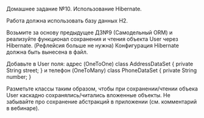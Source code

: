 Домашнее задание №10. Использование Hibernate.

Работа должна использовать базу данных H2.

Возьмите за основу предыдущее ДЗ№9 (Самодельный ORM)
и реализуйте функционал сохранения и чтения объекта User через Hibernate.
(Рефлейсия больше не нужна)
Конфигурация Hibernate должна быть вынесена в файл.

Добавьте в User поля:
адрес (OneToOne)
class AddressDataSet {
private String street;
}
и телефон (OneToMany)
class PhoneDataSet {
private String number;
}

Разметьте классы таким образом, чтобы при сохранении/чтении 
объека User каскадно сохранялись/читались вложенные объекты.
Не забывайте про сохранение абстракций в приложении (см. комментарий в вебинаре).